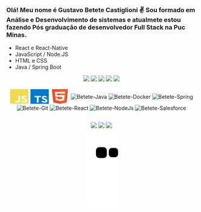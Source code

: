 ### Olá! Meu nome é Gustavo Betete Castiglioni ✌️ Sou formado em Análise e Desenvolvimento de sistemas e atualmete estou fazendo Pós graduação de desenvolvedor Full Stack na Puc Minas.

- React e React-Native
- JavaScript / Node.JS
- HTML e CSS
- Java / Spring Boot

<div align="center">
<img src="http://github-profile-summary-cards.vercel.app/api/cards/profile-details?username=gustavobetete&theme=tokyonight" />
<img src="http://github-profile-summary-cards.vercel.app/api/cards/repos-per-language?username=gustavobetete&theme=tokyonight" />
<img src="http://github-profile-summary-cards.vercel.app/api/cards/most-commit-language?username=gustavobetete&theme=tokyonight" />
<img src="http://github-profile-summary-cards.vercel.app/api/cards/stats?username=gustavobetete&theme=tokyonight" />
<img src="http://github-profile-summary-cards.vercel.app/api/cards/productive-time?username=gustavobetete&theme=tokyonight&utcOffset=8" />
</div>
<div align="center" style="display: inline_block"><br>
  <img align="center" alt="Betete-Js" height="40" width="50" src="https://raw.githubusercontent.com/devicons/devicon/master/icons/javascript/javascript-plain.svg">
  <img align="center" alt="Betete-Ts" height="40" width="50" src="https://raw.githubusercontent.com/devicons/devicon/master/icons/typescript/typescript-plain.svg">
  <img align="center" alt="Betete-HTML" height="40" width="50" src="https://raw.githubusercontent.com/devicons/devicon/master/icons/html5/html5-original.svg">
  <img align="center" alt="Betete-Java" height="40" width="50" src="https://cdn.jsdelivr.net/gh/devicons/devicon/icons/java/java-original.svg" />
  <img align="center" alt="Betete-Docker" height="40" width="50" src="https://cdn.jsdelivr.net/gh/devicons/devicon/icons/docker/docker-plain-wordmark.svg" />
  <img align="center" alt="Betete-Spring" height="40" width="50" src="https://cdn.jsdelivr.net/gh/devicons/devicon/icons/spring/spring-original.svg" />
  <img align="center" alt="Betete-Git" height="40" width="50" src="https://cdn.jsdelivr.net/gh/devicons/devicon/icons/git/git-original.svg" />
  <img align="center" alt="Betete-React" height="40" width="50" src="https://cdn.jsdelivr.net/gh/devicons/devicon/icons/react/react-original.svg" />
  <img align="center" alt="Betete-NodeJs" height="40" width="50" src="https://user-images.githubusercontent.com/25181517/183568594-85e280a7-0d7e-4d1a-9028-c8c2209e073c.png"/>
  <img align="center" alt="Betete-Salesforce" height="40" width="50" src="https://cdn.jsdelivr.net/gh/devicons/devicon/icons/salesforce/salesforce-original.svg" />
</div>
  
  ##
 
<div align="center"> 
  <a href="https://www.instagram.com/gubetete/" target="_blank"><img src="https://img.shields.io/badge/-Instagram-%23E4405F?style=for-the-badge&logo=instagram&logoColor=white" target="_blank"></a>
 	<a href="https://www.twitch.tv/gubetete" target="_blank"><img src="https://img.shields.io/badge/Twitch-9146FF?style=for-the-badge&logo=twitch&logoColor=white" target="_blank"></a>
  <a href="https://www.linkedin.com/in/gustavo-betete-castiglioni-2643771b2/" target="_blank"><img src="https://img.shields.io/badge/-LinkedIn-%230077B5?style=for-the-badge&logo=linkedin&logoColor=white" target="_blank"></a> 
 
  ![Snake animation](https://github.com/Gustavobetete/Gustavobetete/blob/output/github-contribution-grid-snake.svg)
 
</div>

